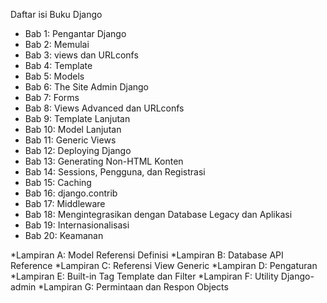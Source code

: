 Daftar isi Buku Django

* Bab 1: Pengantar Django
* Bab 2: Memulai
* Bab 3: views dan URLconfs
* Bab 4: Template
* Bab 5: Models
* Bab 6: The Site Admin Django
* Bab 7: Forms
* Bab 8: Views Advanced dan URLconfs
* Bab 9: Template Lanjutan
* Bab 10: Model Lanjutan
* Bab 11: Generic Views
* Bab 12: Deploying Django
* Bab 13: Generating Non-HTML Konten
* Bab 14: Sessions, Pengguna, dan Registrasi
* Bab 15: Caching
* Bab 16: django.contrib
* Bab 17: Middleware
* Bab 18: Mengintegrasikan dengan Database Legacy dan Aplikasi
* Bab 19: Internasionalisasi
* Bab 20: Keamanan

*Lampiran A: Model Referensi Definisi
*Lampiran B: Database API Reference
*Lampiran C: Referensi View Generic
*Lampiran D: Pengaturan
*Lampiran E: Built-in Tag Template dan Filter
*Lampiran F: Utility Django-admin
*Lampiran G: Permintaan dan Respon Objects


